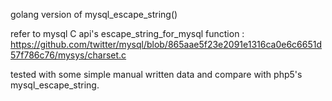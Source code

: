 golang version of mysql_escape_string()

refer to mysql C api's escape_string_for_mysql function : https://github.com/twitter/mysql/blob/865aae5f23e2091e1316ca0e6c6651d57f786c76/mysys/charset.c

tested with some simple manual written data and compare with php5's mysql_escape_string.